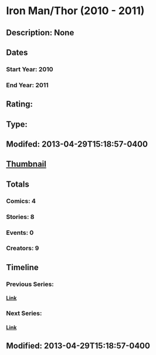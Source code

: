# Iron Man/Thor (2010 - 2011)
## Description: None
## Dates
### Start Year: 2010
### End Year: 2011
## Rating: 
## Type: 
## Modifed: 2013-04-29T15:18:57-0400
## [Thumbnail](http://i.annihil.us/u/prod/marvel/i/mg/c/20/517ec741beb6a.jpg)
## Totals
### Comics: 4
### Stories: 8
### Events: 0
### Creators: 9
## Timeline
### Previous Series: 
#### [Link]()
### Next Series: 
#### [Link]()
## Modified: 2013-04-29T15:18:57-0400